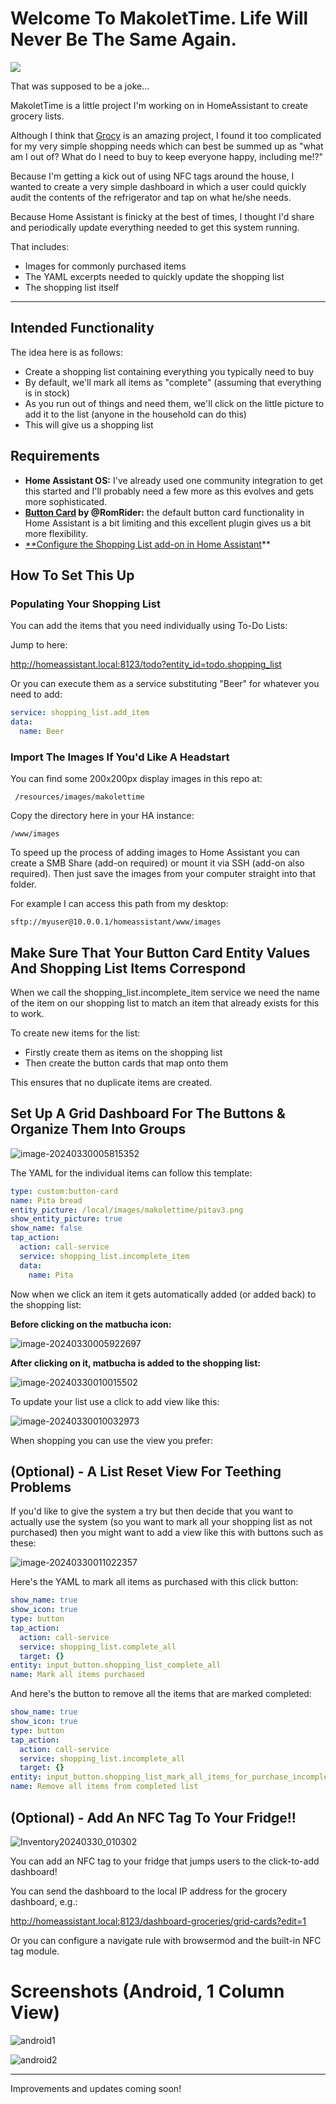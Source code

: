 # Welcome To MakoletTime. Life Will Never Be The Same Again.

![](images/makolettime.png)

That was supposed to be a joke...

MakoletTime is a little project I'm working on in HomeAssistant to create grocery lists.

Although I think that [Grocy](https://grocy.info/) is an amazing project, I found it too complicated for my very simple shopping needs which can best be summed up as "what am I out of? What do I need to buy to keep everyone happy, including me!?"

Because I'm getting a kick out of using NFC tags around the house, I wanted to create a very simple dashboard in which a user could quickly audit the contents of the refrigerator and tap on what he/she needs.

Because Home Assistant is finicky at the best of times, I thought I'd share and periodically update everything needed to get this system running.

That includes:

- Images for commonly purchased items 
- The YAML excerpts needed to quickly update the shopping list
- The shopping list itself

------

## Intended Functionality

The idea here is as follows:

- Create a shopping list containing everything you typically need to buy 
- By default, we'll mark all items as "complete" (assuming that everything is in stock)
- As you run out of things and need them, we'll click on the little picture to add it to the list (anyone in the household can do this)
- This will give us a shopping list

## Requirements

- **Home Assistant OS:** I've already used one community integration to get this started and I'll probably need a few more as this evolves and gets more sophisticated.
- **[Button Card](https://github.com/custom-cards/button-card?tab=readme-ov-file) by @RomRider:** the default button card functionality in Home Assistant is a bit limiting and this excellent plugin gives us a bit more flexibility. 
- [**Configure the Shopping List add-on in Home Assistant](https://www.home-assistant.io/dashboards/shopping-list/)** 

## How To Set This Up

### Populating Your Shopping List

You can add the items that you need individually using To-Do Lists:

Jump to here:

http://homeassistant.local:8123/todo?entity_id=todo.shopping_list

Or you can execute them as a service substituting "Beer" for whatever you need to add:

```yaml
service: shopping_list.add_item
data:
  name: Beer
```

### Import The Images If You'd Like A Headstart

You can find some 200x200px display images in this repo at:

` /resources/images/makolettime`

Copy the directory here in your HA instance:

`/www/images`

To speed up the process of adding images to Home Assistant you can create a SMB Share (add-on required) or mount it via SSH (add-on also required). Then just save the images from your computer straight into that folder.

For example I can access this path from my desktop:

`sftp://myuser@10.0.0.1/homeassistant/www/images`

## Make Sure That Your Button Card Entity Values And Shopping List Items Correspond

When we call the shopping_list.incomplete_item service we need the name of the item on our shopping list to match an item that already exists for this to work.

To create new items for the list:

- Firstly create them as items on the shopping list
- Then create the button cards that map onto them

This ensures that no duplicate items are created.

## Set Up A Grid Dashboard For The Buttons & Organize Them Into Groups

![image-20240330005815352](images/image-20240330005815352.png)

The YAML for the individual items can follow this template:

```yaml
type: custom:button-card
name: Pita bread
entity_picture: /local/images/makolettime/pitav3.png
show_entity_picture: true
show_name: false
tap_action:
  action: call-service
  service: shopping_list.incomplete_item
  data:
    name: Pita

```

Now when we click an item it gets automatically added (or added back) to the shopping list:

**Before clicking on the matbucha icon:**

![image-20240330005922697](images/image-20240330005922697.png)

**After clicking on it, matbucha is added to the shopping list:**

![image-20240330010015502](images/image-20240330010015502.png)

To update your list use a click to add view like this:

![image-20240330010032973](images/image-20240330010032973.png)

When shopping you can use the view you prefer:

## (Optional) - A List Reset View For Teething Problems

If you'd like to give the system a try but then decide that you want to actually use the system (so you want to mark all your shopping list as not purchased) then you might want to add a view like this with buttons such as these:



![image-20240330011022357](images/image-20240330011022357.png)



Here's the YAML to mark all items as purchased with this click button:

```yaml
show_name: true
show_icon: true
type: button
tap_action:
  action: call-service
  service: shopping_list.complete_all
  target: {}
entity: input_button.shopping_list_complete_all
name: Mark all items purchased

```

And here's the button to remove all the items that are marked completed:

```yaml
show_name: true
show_icon: true
type: button
tap_action:
  action: call-service
  service: shopping_list.incomplete_all
  target: {}
entity: input_button.shopping_list_mark_all_items_for_purchase_incomplete
name: Remove all items from completed list

```





## (Optional) - Add An NFC Tag To Your Fridge!!

![Inventory20240330_010302](images/Inventory20240330_010302.png)



You can add an NFC tag to your fridge that jumps users to the click-to-add dashboard!

You can send the dashboard to the local IP address for the grocery dashboard, e.g.:

http://homeassistant.local:8123/dashboard-groceries/grid-cards?edit=1

Or you can configure a navigate rule with browsermod and the built-in NFC tag module.



# Screenshots (Android, 1 Column View)



![android1](images/android1.jpg)



![android2](images/android2.jpg)



------

Improvements and updates coming soon!
